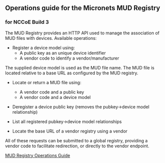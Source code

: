 ## Operations guide for the Micronets MUD Registry
### for NCCoE Build 3

The MUD Registry provides an HTTP API used to manage the association of MUD files with devices. Available operations:

- Register a device model using:
  + A public key as an unique device identifier
  + A vendor code to identify a vendor/manufacturer

The supplied device model is used as the MUD file name. The MUD file is located relative to a base URL as configured by the MUD registry.

- Locate or return a MUD file using:
  + A vendor code and a public key
  + A vendor code and a device model

- Deregister a device public key (removes the pubkey->device model relationship)
- List all registered pubkey->device model relationships
- Locate the base URL of a vendor registry using a vendor

All of these requests can be submitted to a global registry, providing a vendor code to facilitate redirection, or directly to the vendor endpoint.

[MUD Registry Operations Guide](https://github.com/cablelabs/micronets-mud-registry/blob/nccoe-build-3/README.md#Operation)
